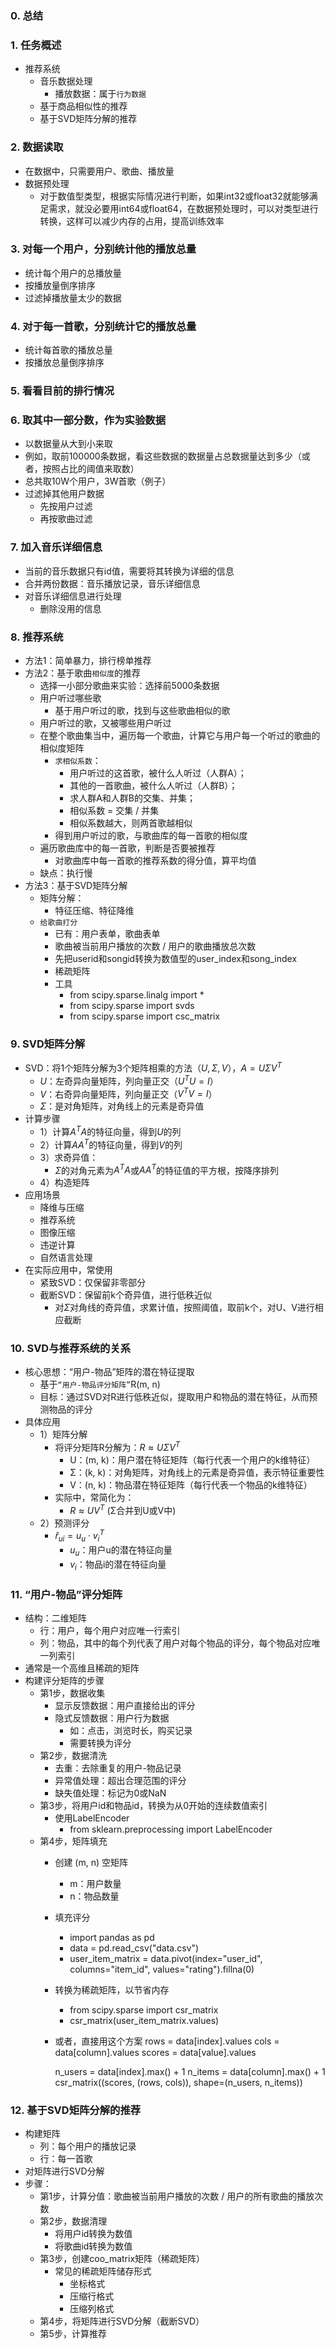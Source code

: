 ### 0. 总结

### 1. 任务概述
- 推荐系统
  - 音乐数据处理
    - 播放数据：属于`行为数据`
  - 基于商品相似性的推荐
  - 基于SVD矩阵分解的推荐

### 2. 数据读取
- 在数据中，只需要用户、歌曲、播放量
- 数据预处理
  - 对于数值型类型，根据实际情况进行判断，如果int32或float32就能够满足需求，就没必要用int64或float64，在数据预处理时，可以对类型进行转换，这样可以减少内存的占用，提高训练效率

### 3. 对每一个用户，分别统计他的播放总量
- 统计每个用户的总播放量
- 按播放量倒序排序
- 过滤掉播放量太少的数据

### 4. 对于每一首歌，分别统计它的播放总量
- 统计每首歌的播放总量
- 按播放总量倒序排序

### 5. 看看目前的排行情况

### 6. 取其中一部分数，作为实验数据
- 以数据量从大到小来取
- 例如，取前100000条数据，看这些数据的数据量占总数据量达到多少（或者，按照占比的阈值来取数）
- 总共取10W个用户，3W首歌（例子）
- 过滤掉其他用户数据
  - 先按用户过滤
  - 再按歌曲过滤

### 7. 加入音乐详细信息
- 当前的音乐数据只有id值，需要将其转换为详细的信息
- 合并两份数据：音乐播放记录，音乐详细信息
- 对音乐详细信息进行处理
  - 删除没用的信息

### 8. 推荐系统
- 方法1：简单暴力，排行榜单推荐
- 方法2：基于歌曲`相似度`的推荐
  - 选择一小部分歌曲来实验：选择前5000条数据
  - 用户听过哪些歌
    - 基于用户听过的歌，找到与这些歌曲相似的歌
  - 用户听过的歌，又被哪些用户听过
  - 在整个歌曲集当中，遍历每一个歌曲，计算它与用户每一个听过的歌曲的相似度矩阵
    - `求相似系数`：
      - 用户听过的这首歌，被什么人听过（人群A）；
      - 其他的一首歌曲，被什么人听过（人群B）；
      - 求人群A和人群B的交集、并集；
      - 相似系数 = 交集 / 并集
      - 相似系数越大，则两首歌越相似
    - 得到用户听过的歌，与歌曲库的每一首歌的相似度
  - 遍历歌曲库中的每一首歌，判断是否要被推荐
    - 对歌曲库中每一首歌的推荐系数的得分值，算平均值
  - 缺点：执行慢
- 方法3：基于SVD矩阵分解
  - 矩阵分解：
    - 特征压缩、特征降维
  - `给歌曲打分`
    - 已有：用户表单，歌曲表单
    - 歌曲被当前用户播放的次数 / 用户的歌曲播放总次数
    - 先把userid和songid转换为数值型的user_index和song_index
    - 稀疏矩阵
    - 工具
      - from scipy.sparse.linalg import *
      - from scipy.sparse import svds
      - from scipy.sparse import csc_matrix

### 9. SVD矩阵分解
- SVD：将1个矩阵分解为3个矩阵相乘的方法（$U, Σ, V$），$A = UΣV^T$
  - $U$：左奇异向量矩阵，列向量正交（$U^TU = I$）
  - $V$：右奇异向量矩阵，列向量正交（$V^TV = I$）
  - $Σ$：是对角矩阵，对角线上的元素是奇异值
- 计算步骤
  - 1）计算$A^TA$的特征向量，得到$U$的列
  - 2）计算$AA^T$的特征向量，得到$V$的列
  - 3）求奇异值：
    - $Σ$的对角元素为$A^TA$或$AA^T$的特征值的平方根，按降序排列
  - 4）构造矩阵
- 应用场景
  - 降维与压缩
  - 推荐系统
  - 图像压缩
  - 违逆计算
  - 自然语言处理
- 在实际应用中，常使用
  - 紧致SVD：仅保留非零部分
  - 截断SVD：保留前k个奇异值，进行低秩近似
    - 对$Σ$对角线的奇异值，求累计值，按照阈值，取前k个，对U、V进行相应截断

### 10. SVD与推荐系统的关系
- 核心思想：“用户-物品”矩阵的潜在特征提取
  - 基于`“用户-物品评分矩阵”`R(m, n)
  - 目标：通过SVD对R进行低秩近似，提取用户和物品的潜在特征，从而预测物品的评分
- 具体应用
  - 1）矩阵分解
    - 将评分矩阵R分解为：$R ≈ UΣV^T$
      - U：(m, k)：用户潜在特征矩阵（每行代表一个用户的k维特征）
      - Σ：(k, k)：对角矩阵，对角线上的元素是奇异值，表示特征重要性
      - V：(n, k)：物品潜在特征矩阵（每行代表一个物品的k维特征）
    - 实际中，常简化为：
      - $R ≈ UV^T$ (Σ合并到U或V中)
  - 2）预测评分
    - $\hat r_{ui} = u_u \cdot v_i^T$
      - $u_u$：用户u的潜在特征向量
      - $v_i$：物品i的潜在特征向量

### 11. “用户-物品”评分矩阵
- 结构：二维矩阵
  - 行：用户，每个用户对应唯一行索引
  - 列：物品，其中的每个列代表了用户对每个物品的评分，每个物品对应唯一列索引
- 通常是一个高维且稀疏的矩阵
- 构建评分矩阵的步骤
  - 第1步，数据收集
    - 显示反馈数据：用户直接给出的评分
    - 隐式反馈数据：用户行为数据
      - 如：点击，浏览时长，购买记录
      - 需要转换为评分
  - 第2步，数据清洗
    - 去重：去除重复的用户-物品记录
    - 异常值处理：超出合理范围的评分
    - 缺失值处理：标记为0或NaN
  - 第3步，将用户id和物品id，转换为从0开始的连续数值索引
    - 使用LabelEncoder
      - from sklearn.preprocessing import LabelEncoder
  - 第4步，矩阵填充
    - 创建 (m, n) 空矩阵
      - m：用户数量
      - n：物品数量
    - 填充评分
      - import pandas as pd
      - data = pd.read_csv("data.csv")
      - user_item_matrix = data.pivot(index="user_id", columns="item_id", values="rating").fillna(0)
    - 转换为稀疏矩阵，以节省内存
      - from scipy.sparse import csr_matrix
      - csr_matrix(user_item_matrix.values)
    - 或者，直接用这个方案
        rows = data[index].values
        cols = data[column].values
        scores = data[value].values

        n_users = data[index].max() + 1
        n_items = data[column].max() + 1
        csr_matrix((scores, (rows, cols)), shape=(n_users, n_items))

### 12. 基于SVD矩阵分解的推荐
- 构建矩阵
  - 列：每个用户的播放记录
  - 行：每一首歌
- 对矩阵进行SVD分解
- 步骤：
  - 第1步，计算分值：歌曲被当前用户播放的次数 / 用户的所有歌曲的播放次数
  - 第2步，数据清理
    - 将用户id转换为数值
    - 将歌曲id转换为数值
  - 第3步，创建coo_matrix矩阵（稀疏矩阵）
    - 常见的稀疏矩阵储存形式
      - 坐标格式
      - 压缩行格式
      - 压缩列格式
  - 第4步，将矩阵进行SVD分解（截断SVD）
  - 第5步，计算推荐